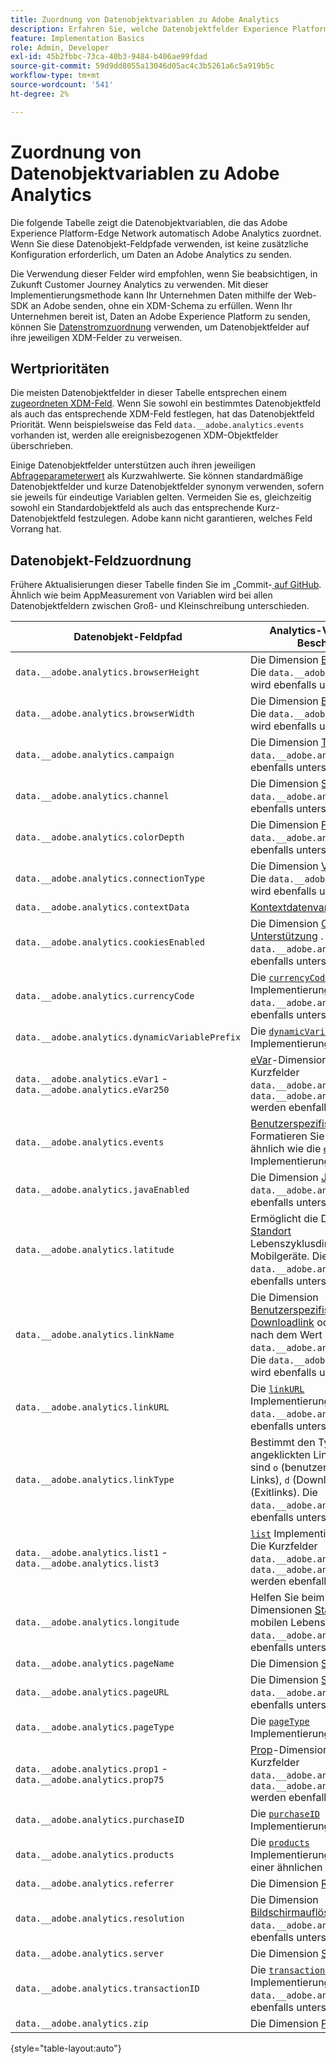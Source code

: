 ```yaml
---
title: Zuordnung von Datenobjektvariablen zu Adobe Analytics
description: Erfahren Sie, welche Datenobjektfelder Experience Platform Edge automatisch Analytics-Variablen zuordnet.
feature: Implementation Basics
role: Admin, Developer
exl-id: 45b2fbbc-73ca-40b3-9484-b406ae99fdad
source-git-commit: 59d9dd8055a13046d05ac4c3b5261a6c5a919b5c
workflow-type: tm+mt
source-wordcount: '541'
ht-degree: 2%

---
```


# Zuordnung von Datenobjektvariablen zu Adobe Analytics

Die folgende Tabelle zeigt die Datenobjektvariablen, die das Adobe Experience Platform-Edge Network automatisch Adobe Analytics zuordnet. Wenn Sie diese Datenobjekt-Feldpfade verwenden, ist keine zusätzliche Konfiguration erforderlich, um Daten an Adobe Analytics zu senden.

Die Verwendung dieser Felder wird empfohlen, wenn Sie beabsichtigen, in Zukunft Customer Journey Analytics zu verwenden. Mit dieser Implementierungsmethode kann Ihr Unternehmen Daten mithilfe der Web-SDK an Adobe senden, ohne ein XDM-Schema zu erfüllen. Wenn Ihr Unternehmen bereit ist, Daten an Adobe Experience Platform zu senden, können Sie [Datenstromzuordnung](https://experienceleague.adobe.com/de/docs/experience-platform/datastreams/data-prep#mapping) verwenden, um Datenobjektfelder auf ihre jeweiligen XDM-Felder zu verweisen.

## Wertprioritäten

Die meisten Datenobjektfelder in dieser Tabelle entsprechen einem [zugeordneten XDM-Feld](xdm-var-mapping.md). Wenn Sie sowohl ein bestimmtes Datenobjektfeld als auch das entsprechende XDM-Feld festlegen, hat das Datenobjektfeld Priorität. Wenn beispielsweise das Feld `data.__adobe.analytics.events` vorhanden ist, werden alle ereignisbezogenen XDM-Objektfelder überschrieben.

Einige Datenobjektfelder unterstützen auch ihren jeweiligen [Abfrageparameterwert](../validate/query-parameters.md) als Kurzwahlwerte. Sie können standardmäßige Datenobjektfelder und kurze Datenobjektfelder synonym verwenden, sofern sie jeweils für eindeutige Variablen gelten. Vermeiden Sie es, gleichzeitig sowohl ein Standardobjektfeld als auch das entsprechende Kurz-Datenobjektfeld festzulegen. Adobe kann nicht garantieren, welches Feld Vorrang hat.

## Datenobjekt-Feldzuordnung

Frühere Aktualisierungen dieser Tabelle finden Sie im „Commit-[ auf GitHub](https://github.com/AdobeDocs/analytics.en/commits/main/help/implement/aep-edge/data-var-mapping.md). Ähnlich wie beim AppMeasurement von Variablen wird bei allen Datenobjektfeldern zwischen Groß- und Kleinschreibung unterschieden.

| Datenobjekt-Feldpfad | Analytics-Variable und -Beschreibung |
| --- | --- |
| `data.__adobe.analytics.browserHeight` | Die Dimension [Browser-Höhe](../../components/dimensions/browser-height.md) . Die `data.__adobe.analytics.bh` wird ebenfalls unterstützt. |
| `data.__adobe.analytics.browserWidth` | Die Dimension [Browser-Breite](../../components/dimensions/browser-width.md) . Die `data.__adobe.analytics.bw` wird ebenfalls unterstützt. |
| `data.__adobe.analytics.campaign` | Die Dimension [Trackingcode](../../components/dimensions/tracking-code.md) . Die `data.__adobe.analytics.v0` wird ebenfalls unterstützt. |
| `data.__adobe.analytics.channel` | Die Dimension [Site](../../components/dimensions/site-section.md) . Die `data.__adobe.analytics.ch` wird ebenfalls unterstützt. |
| `data.__adobe.analytics.colorDepth` | Die Dimension [Farbtiefe](../../components/dimensions/color-depth.md) . Die `data.__adobe.analytics.c` wird ebenfalls unterstützt. |
| `data.__adobe.analytics.connectionType` | Die Dimension [Verbindungstyp](../../components/dimensions/connection-type.md) . Die `data.__adobe.analytics.ct` wird ebenfalls unterstützt. |
| `data.__adobe.analytics.contextData` | [Kontextdatenvariablen](/help/implement/vars/page-vars/contextdata.md) |
| `data.__adobe.analytics.cookiesEnabled` | Die Dimension [Cookie-Unterstützung](../../components/dimensions/cookie-support.md) . Die `data.__adobe.analytics.k` wird ebenfalls unterstützt. |
| `data.__adobe.analytics.currencyCode` | Die [`currencyCode`](../vars/config-vars/currencycode.md) Implementierungsvariable. Die `data.__adobe.analytics.cc` wird ebenfalls unterstützt. |
| `data.__adobe.analytics.dynamicVariablePrefix` | Die [`dynamicVariablePrefix`](../vars/config-vars/dynamicvariableprefix.md) Implementierungsvariable. |
| `data.__adobe.analytics.eVar1` - `data.__adobe.analytics.eVar250` | [eVar](../../components/dimensions/evar.md)-Dimensionen. Die Kurzfelder `data.__adobe.analytics.v1` - `data.__adobe.analytics.v250` werden ebenfalls unterstützt. |
| `data.__adobe.analytics.events` | [Benutzerspezifische Ereignisse](../../components/metrics/custom-events.md). Formatieren Sie dieses Feld ähnlich wie die [`events`](../vars/page-vars/events/events-overview.md) Implementierungsvariable. |
| `data.__adobe.analytics.javaEnabled` | Die Dimension [Java aktiviert](../../components/dimensions/java-enabled.md) . Die `data.__adobe.analytics.v` wird ebenfalls unterstützt. |
| `data.__adobe.analytics.latitude` | Ermöglicht die Definition der [Standort](../../components/dimensions/lifecycle-dimensions.md) Lebenszyklusdimensionen für Mobilgeräte. Die `data.__adobe.analytics.lat` wird ebenfalls unterstützt. |
| `data.__adobe.analytics.linkName` | Die Dimension [Benutzerspezifischer ](../../components/dimensions/custom-link.md), [Downloadlink](../../components/dimensions/download-link.md) oder [Exitlink](../../components/dimensions/exit-link.md), je nach dem Wert in `data.__adobe.analytics.linkType`. Die `data.__adobe.analytics.pev2` wird ebenfalls unterstützt. |
| `data.__adobe.analytics.linkURL` | Die [`linkURL`](../vars/config-vars/linkurl.md) Implementierungsvariable. Die `data.__adobe.analytics.pev1` wird ebenfalls unterstützt. |
| `data.__adobe.analytics.linkType` | Bestimmt den Typ des angeklickten Links. Gültige Werte sind `o` (benutzerspezifische Links), `d` (Downloadlinks) und `e` (Exitlinks). Die `data.__adobe.analytics.pe` wird ebenfalls unterstützt. |
| `data.__adobe.analytics.list1` - `data.__adobe.analytics.list3` | [`list`](/help/implement/vars/page-vars/list.md) Implementierungsvariablen. Die Kurzfelder `data.__adobe.analytics.l1` - `data.__adobe.analytics.list3` werden ebenfalls unterstützt. |
| `data.__adobe.analytics.longitude` | Helfen Sie beim Festlegen der Dimensionen [Standort](../../components/dimensions/lifecycle-dimensions.md) für den mobilen Lebenszyklus. Die `data.__adobe.analytics.lon` wird ebenfalls unterstützt. |
| `data.__adobe.analytics.pageName` | Die Dimension [Seite](/help/components/dimensions/page.md). |
| `data.__adobe.analytics.pageURL` | Die Dimension [Seiten](/help/components/dimensions/page-url.md)URL. Die `data.__adobe.analytics.g` wird ebenfalls unterstützt. |
| `data.__adobe.analytics.pageType` | Die [`pageType`](../vars/page-vars/pagetype.md) Implementierungsvariable. |
| `data.__adobe.analytics.prop1` - `data.__adobe.analytics.prop75` | [Prop](../../components/dimensions/prop.md)-Dimensionen. Die Kurzfelder `data.__adobe.analytics.c1` - `data.__adobe.analytics.c75` werden ebenfalls unterstützt. |
| `data.__adobe.analytics.purchaseID` | Die [`purchaseID`](../vars/page-vars/purchaseid.md) Implementierungsvariable. |
| `data.__adobe.analytics.products` | Die [`products`](../vars/page-vars/products.md) Implementierungsvariable folgt einer ähnlichen Formatierung. |
| `data.__adobe.analytics.referrer` | Die Dimension [Referrer](/help/components/dimensions/referrer.md). |
| `data.__adobe.analytics.resolution` | Die Dimension [Bildschirmauflösung](../../components/dimensions/monitor-resolution.md). Die `data.__adobe.analytics.s` wird ebenfalls unterstützt. |
| `data.__adobe.analytics.server` | Die Dimension [Server](/help/components/dimensions/server.md). |
| `data.__adobe.analytics.transactionID` | Die [`transactionID`](../vars/page-vars/transactionid.md) Implementierungsvariable. Die `data.__adobe.analytics.xact` wird ebenfalls unterstützt. |
| `data.__adobe.analytics.zip` | Die Dimension [Postleitzahl](../../components/dimensions/zip-code.md) . |

{style="table-layout:auto"}

